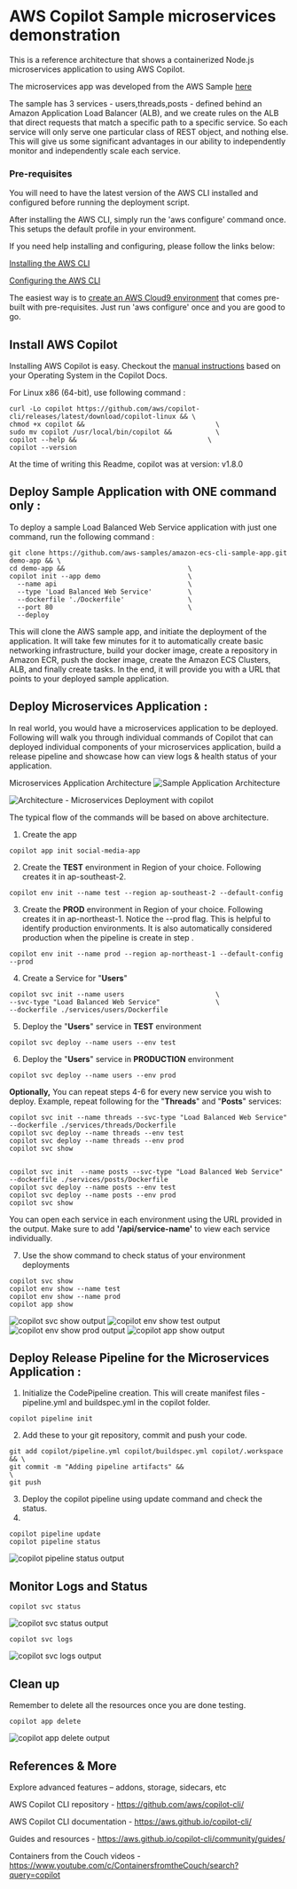 
# AWS Copilot Sample microservices demonstration


This is a reference architecture that shows a containerized Node.js microservices application to using AWS Copilot.

The microservices app was developed from the AWS Sample [here](https://github.com/awslabs/amazon-ecs-nodejs-microservices/tree/master/3-microservices)

The sample has 3 services - users,threads,posts - defined behind an Amazon Application Load Balancer (ALB), and we create rules on the ALB that direct requests that match a specific path to a specific service.
So each service will only serve one particular class of REST object, and nothing else. This will give us some significant advantages in our ability to independently monitor and independently scale each service.

### Pre-requisites
You will need to have the latest version of the AWS CLI installed and configured before running the deployment script. 

After installing the AWS CLI, simply run the 'aws configure' command once. This setups the default profile in your environment.

If you need help installing and configuring, please follow the links below:

[Installing the AWS CLI ](https://docs.aws.amazon.com/cli/latest/userguide/cli-chap-install.html)

[Configuring the AWS CLI](https://docs.aws.amazon.com/cli/latest/userguide/cli-chap-configure.html)

The easiest way is to [create an AWS Cloud9 environment](https://docs.aws.amazon.com/cloud9/latest/user-guide/tutorial-create-environment.html#tutorial-create-environment-console) that comes pre-built with pre-requisites. Just run 'aws configure' once and you are good to go.



## Install AWS Copilot

Installing AWS Copilot is easy. Checkout the [manual instructions](https://aws.github.io/copilot-cli/docs/getting-started/install/) based on your Operating System in the Copilot Docs.

For Linux x86 (64-bit), use following command :

``` shell
curl -Lo copilot https://github.com/aws/copilot-cli/releases/latest/download/copilot-linux && \
chmod +x copilot &&                                 \
sudo mv copilot /usr/local/bin/copilot &&           \
copilot --help &&                                 \
copilot --version
```

At the time of writing this Readme, copilot was at version: v1.8.0

## Deploy Sample Application with ONE command only :

To deploy a sample Load Balanced Web Service application with just one command, run the following command :

```
git clone https://github.com/aws-samples/amazon-ecs-cli-sample-app.git demo-app && \ 
cd demo-app &&                               \
copilot init --app demo                      \
  --name api                                 \
  --type 'Load Balanced Web Service'         \
  --dockerfile './Dockerfile'                \
  --port 80                                  \
  --deploy
```

This will clone the AWS sample app, and initiate the deployment of the application. It will take few minutes for it to automatically create basic networking infrastructure, build your docker image, create a repository in Amazon ECR, push the docker image, create the Amazon ECS Clusters, ALB, and finally create tasks. In the end, it will provide you with a URL that points to your deployed sample application.

## Deploy Microservices Application :

In real world, you would have a microservices application to be deployed. Following will walk you through individual commands of Copilot that can deployed individual components of your microservices application, build a release pipeline and showcase how can view logs & health status of your application.

Microservices Application Architecture 
![Sample Application Architecture ](/images/sample-app-architecture.png)

![Architecture - Microservices Deployment with copilot ](/images/Microservices-Architecture.gif)

The typical flow of the commands will be based on above architecture.

1. Create the app 
```
copilot app init social-media-app
```

2. Create the **TEST** environment in Region of your choice. Following creates it in ap-southeast-2.

```
copilot env init --name test --region ap-southeast-2 --default-config
```

3. Create the **PROD** environment in Region of your choice. Following creates it in ap-northeast-1. Notice the --prod flag. This is helpful to identify production environments. It is also automatically considered production when the pipeline is create in step .

```
copilot env init --name prod --region ap-northeast-1 --default-config --prod
```

4. Create a Service for "**Users**"

```
copilot svc init --name users                       \
--svc-type "Load Balanced Web Service"              \
--dockerfile ./services/users/Dockerfile
```

5. Deploy the "**Users**" service in **TEST** environment

```
copilot svc deploy --name users --env test
```

6. Deploy the "**Users**" service in **PRODUCTION** environment

```
copilot svc deploy --name users --env prod
```

__**Optionally,**__
You can repeat steps 4-6 for every new service you wish to deploy. 
Example, repeat following for the "**Threads**" and "**Posts**" services:

```
copilot svc init --name threads --svc-type "Load Balanced Web Service" --dockerfile ./services/threads/Dockerfile 
copilot svc deploy --name threads --env test
copilot svc deploy --name threads --env prod
copilot svc show


copilot svc init  --name posts --svc-type "Load Balanced Web Service" --dockerfile ./services/posts/Dockerfile
copilot svc deploy --name posts --env test
copilot svc deploy --name posts --env prod
copilot svc show
```

You can open each service in each environment using the URL provided in the output. Make sure to add __'/api/service-name'__ to view each service individually.

7. Use the show command to check status of your environment deployments

```
copilot svc show
copilot env show --name test
copilot env show --name prod
copilot app show
```

![copilot svc show output ](/images/svc-show-output.png)
![copilot env show test output ](/images/env-test-show-output.png)
![copilot env show prod output ](/images/env-prod-show-output.png)
![copilot app show output ](/images/app-show-output.png)

## Deploy Release Pipeline for the Microservices Application :

1. Initialize the CodePipeline creation. This will create manifest files - pipeline.yml and buildspec.yml in the copilot folder.
```
copilot pipeline init
```

2. Add these to your git repository, commit and push your code. 
```
git add copilot/pipeline.yml copilot/buildspec.yml copilot/.workspace && \
git commit -m "Adding pipeline artifacts" &&                             \
git push
```
3. Deploy the copilot pipeline using update command and check the status.
4. 
```
copilot pipeline update
copilot pipeline status

```
![copilot pipeline status output ](/images/pipeline-status-output.png)

## Monitor Logs and Status

```
copilot svc status
```
![copilot svc status output ](/images/svc-status-output.png)

```
copilot svc logs
```
![copilot svc logs output ](/images/svc-logs-output.png)

## Clean up

Remember to delete all the resources once you are done testing.

```
copilot app delete
```
![copilot app delete output ](/images/delete-app-output.png)

## References & More

Explore advanced features – addons, storage, sidecars, etc

AWS Copilot CLI repository - https://github.com/aws/copilot-cli/

AWS Copilot CLI documentation - https://aws.github.io/copilot-cli/

Guides and resources - https://aws.github.io/copilot-cli/community/guides/ 

Containers from the Couch videos - https://www.youtube.com/c/ContainersfromtheCouch/search?query=copilot


